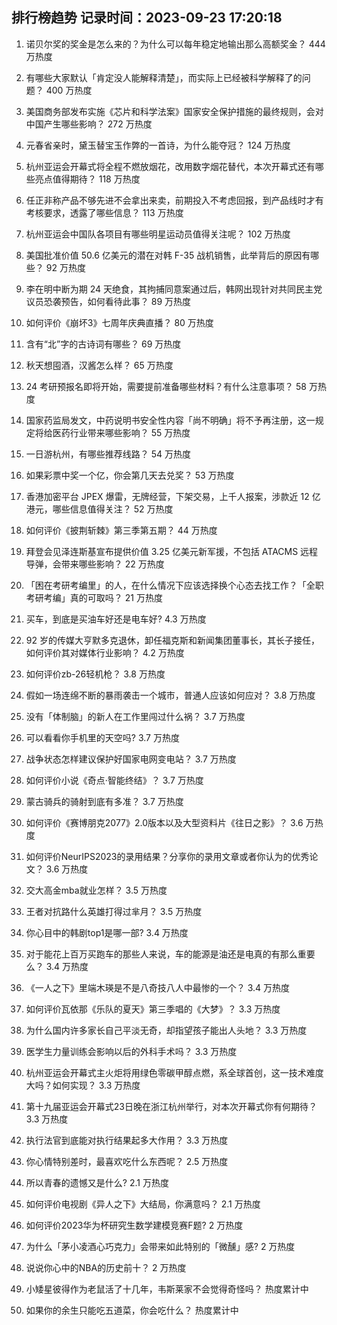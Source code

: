 
## 排行榜趋势 记录时间：2023-09-23 17:20:18
  
  1. 诺贝尔奖的奖金是怎么来的？为什么可以每年稳定地输出那么高额奖金？ 444 万热度
    
  2. 有哪些大家默认「肯定没人能解释清楚」，而实际上已经被科学解释了的问题？ 400 万热度
    
  3. 美国商务部发布实施《芯片和科学法案》国家安全保护措施的最终规则，会对中国产生哪些影响？ 272 万热度
    
  4. 元春省亲时，黛玉替宝玉作弊的一首诗，为什么能夺冠？ 124 万热度
    
  5. 杭州亚运会开幕式将全程不燃放烟花，改用数字烟花替代，本次开幕式还有哪些亮点值得期待？ 118 万热度
    
  6. 任正非称产品不够先进不会拿出来卖，前期投入不考虑回报，到产品线时才有考核要求，透露了哪些信息？ 113 万热度
    
  7. 杭州亚运会中国队各项目有哪些明星运动员值得关注呢？ 102 万热度
    
  8. 美国批准价值 50.6 亿美元的潜在对韩 F-35 战机销售，此举背后的原因有哪些？ 92 万热度
    
  9. 李在明中断为期 24 天绝食，其拘捕同意案通过后，韩网出现针对共同民主党议员恐袭预告，如何看待此事？ 89 万热度
    
  10. 如何评价《崩坏3》七周年庆典直播？ 80 万热度
    
  11. 含有“北”字的古诗词有哪些？ 69 万热度
    
  12. 秋天想囤酒，汉酱怎么样？ 65 万热度
    
  13. 24 考研预报名即将开始，需要提前准备哪些材料？有什么注意事项？ 58 万热度
    
  14. 国家药监局发文，中药说明书安全性内容「尚不明确」将不予再注册，这一规定将给医药行业带来哪些影响？ 55 万热度
    
  15. 一日游杭州，有哪些推荐线路？ 54 万热度
    
  16. 如果彩票中奖一个亿，你会第几天去兑奖？ 53 万热度
    
  17. 香港加密平台 JPEX 爆雷，无牌经营，下架交易，上千人报案，涉款近 12 亿港元，哪些信息值得关注？ 52 万热度
    
  18. 如何评价《披荆斩棘》第三季第五期？ 44 万热度
    
  19. 拜登会见泽连斯基宣布提供价值 3.25 亿美元新军援，不包括 ATACMS 远程导弹，会带来哪些影响？ 22 万热度
    
  20. 「困在考研考编里」的人，在什么情况下应该选择换个心态去找工作？「全职考研考编」真的可取吗？ 21 万热度
    
  21. 买车，到底是买油车好还是电车好? 4.3 万热度
    
  22. 92 岁的传媒大亨默多克退休，卸任福克斯和新闻集团董事长，其长子接任，如何评价其对媒体行业影响？ 4.2 万热度
    
  23. 如何评价zb-26轻机枪？ 3.8 万热度
    
  24. 假如一场连绵不断的暴雨袭击一个城市，普通人应该如何应对？ 3.8 万热度
    
  25. 没有「体制脑」的新人在工作里闯过什么祸？ 3.7 万热度
    
  26. 可以看看你手机里的天空吗? 3.7 万热度
    
  27. 战争状态怎样建议保护好国家电网变电站？ 3.7 万热度
    
  28. 如何评价小说《奇点·智能终结》？ 3.7 万热度
    
  29. 蒙古骑兵的骑射到底有多准？ 3.7 万热度
    
  30. 如何评价《赛博朋克2077》2.0版本以及大型资料片《往日之影》？ 3.6 万热度
    
  31. 如何评价NeurIPS2023的录用结果？分享你的录用文章或者你认为的优秀论文？ 3.6 万热度
    
  32. 交大高金mba就业怎样？ 3.5 万热度
    
  33. 王者对抗路什么英雄打得过芈月？ 3.5 万热度
    
  34. 你心目中的韩剧top1是哪一部? 3.4 万热度
    
  35. 对于能花上百万买跑车的那些人来说，车的能源是油还是电真的有那么重要么？ 3.4 万热度
    
  36. 《一人之下》里端木瑛是不是八奇技八人中最惨的一个？ 3.4 万热度
    
  37. 如何评价瓦依那《乐队的夏天》第三季唱的《大梦》？ 3.3 万热度
    
  38. 为什么国内许多家长自己平淡无奇，却指望孩子能出人头地？ 3.3 万热度
    
  39. 医学生力量训练会影响以后的外科手术吗？ 3.3 万热度
    
  40. 杭州亚运会开幕式主火炬将用绿色零碳甲醇点燃，系全球首创，这一技术难度大吗？如何实现？ 3.3 万热度
    
  41. 第十九届亚运会开幕式23日晚在浙江杭州举行，对本次开幕式你有何期待？ 3.3 万热度
    
  42. 执行法官到底能对执行结果起多大作用？ 3.3 万热度
    
  43. 你心情特别差时，最喜欢吃什么东西呢？ 2.5 万热度
    
  44. 所以青春的遗憾又是什么? 2.1 万热度
    
  45. 如何评价电视剧《异人之下》大结局，你满意吗？ 2.1 万热度
    
  46. 如何评价2023华为杯研究生数学建模竞赛F题? 2 万热度
    
  47. 为什么「茅小凌酒心巧克力」会带来如此特别的「微醺」感? 2 万热度
    
  48. 说说你心中的NBA的历史前十？ 2 万热度
    
  49. 小矮星彼得作为老鼠活了十几年，韦斯莱家不会觉得奇怪吗？ 热度累计中
    
  50. 如果你的余生只能吃五道菜，你会吃什么？ 热度累计中
    